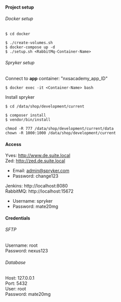  #### Project setup
 
 ###### Docker setup
 ```
$ cd docker

$ ./create-volumes.sh
$ docker-compose up -d
$ ./setup.sh <RabbitMq-Container-Name>
 ```

###### Spryker setup
Connect to **app** container: "nxsacademy\_app\_ID"

```
$ docker exec -it <Container-Name> bash
```

Install spryker
```
$ cd /data/shop/development/current

$ composer install
$ vendor/bin/install

chmod -R 777 /data/shop/development/current/data
chown -R 1000:1000 /data/shop/development/current
```

#### Access

Yves: http://www.de.suite.local  
Zed: http://zed.de.suite.local
- Email: admin@spryker.com
- Password: change123

Jenkins: http://localhost:8080  
ŔabbitMQ: http://localhost:15672
- Username: spryker
- Password: mate20mg

#### Credentials

###### SFTP
Username: root  
Password: nexus123

###### Database
Host: 127.0.0.1  
Port: 5432  
User: root  
Password: mate20mg
